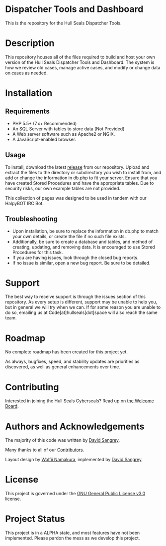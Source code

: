 # Dispatcher Tools and Dashboard
This is the repository for the Hull Seals Dispatcher Tools.

# Description
This repository houses all of the files required to build and host your own version of the Hull Seals Dispatcher Tools and Dashboard. The system is how we review old cases, manage active cases, and modify or change data on cases as needed.

# Installation

## Requirements
- PHP 5.5+ (7.x+ Recommended)
- An SQL Server with tables to store data (Not Provided)
- A Web server software such as Apache2 or NGIX.
- A JavaScript-enabled browser.

## Usage
To install, download the latest [release](https://gitlab.com/hull-seals/code/website-subsections/dispatcher-tools/-/releases) from our repository. Upload and extract the files to the directory or subdirectory you wish to install from, and add or change the information in db.php to fit your server. Ensure that you have created Stored Procedures and have the appropriate tables. Due to security risks, our own example tables are not provided.

This collection of pages was designed to be used in tandem with our HalpyBOT IRC Bot.

## Troubleshooting
- Upon installation, be sure to replace the information in db.php to match your own details, or create the file if no such file exists.
- Additionally, be sure to create a database and tables, and method of creating, updating, and removing data. It is encouraged to use Stored Procedures for this task.
- If you are having issues, look through the closed bug reports.
- If no issue is similar, open a new bug report. Be sure to be detailed.

# Support
The best way to receive support is through the issues section of this repository. As every setup is different, support may be unable to help you, but in general we will try when we can.
If for some reason you are unable to do so, emailing us at Code[at]hullseals[dot]space will also reach the same team.

# Roadmap
No complete roadmap has been created for this project yet.

As always, bugfixes, speed, and stability updates are priorities as discovered, as well as general enhancements over time.

# Contributing
Interested in joining the Hull Seals Cyberseals? Read up on [the Welcome Board](https://gitlab.com/hull-seals-cyberseals/welcome-to-the-hull-seals-devops-board).

# Authors and Acknowledgements
The majority of this code was written by [David Sangrey](https://gitlab.com/Rixxan).

Many thanks to all of our [Contributors](https://gitlab.com/hull-seals-cyberseals/welcome-to-the-hull-seals-devops-board/blob/master/CONTRIBUTORS.md).

Layout design by [Wolfii Namakura](https://gitlab.com/wolfii1), implemented by [David Sangrey](https://gitlab.com/Rixxan).

# License
This project is governed under the [GNU General Public License v3.0](LICENSE) license.

# Project Status
This project is in a ALPHA state, and most features have not been implemented. Please pardon the mess as we develop this project.

